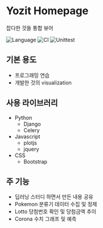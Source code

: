 Yozit Homepage
==============

잡다한 것들 통합 뷰어

![Language](https://img.shields.io/github/languages/count/paryoja/dashboard)
![CI](https://github.com/paryoja/dashboard/workflows/CI/badge.svg?branch=master)
![Unittest](https://github.com/paryoja/dashboard/workflows/Unittest/badge.svg?branch=master)

## 기본 용도
* 프로그래밍 연습
* 개발한 것의 visualization

## 사용 라이브러리
* Python
  * Django
  * Celery
* Javascript
  * plotjs
  * jquery
* CSS
  * Bootstrap
  
## 주 기능
* 딥러닝 스터디 하면서 만든 내용 공유
* Pokemon 분류기 데이터 수집 및 정제
* Lotto 당첨번호 확인 및 당첨금액 추이
* Corona 수치 그래프 및 예측
